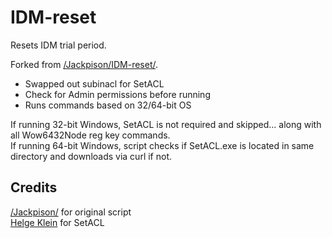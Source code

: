 # IDM-reset

Resets IDM trial period.

Forked from [/Jackpison/IDM-reset/](https://github.com/Jackpison/IDM-reset/). 
* Swapped out subinacl for SetACL
* Check for Admin permissions before running
* Runs commands based on 32/64-bit OS  

If running 32-bit Windows, SetACL is not required and skipped... along with all Wow6432Node reg key commands.  
If running 64-bit Windows, script checks if SetACL.exe is located in same directory and downloads via curl if not. 

## Credits
[/Jackpison/](https://github.com/Jackpison/IDM-reset/) for original script  
[Helge Klein](https://helgeklein.com/) for SetACL

